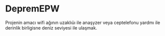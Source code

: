 # DepremEPW
Projenin amacı wifi ağının uzaklıüı ile anaşyzer veya ceptelefonu yardmı ile derinlik birligisne deniz seviyesi ile ulaşmak.
